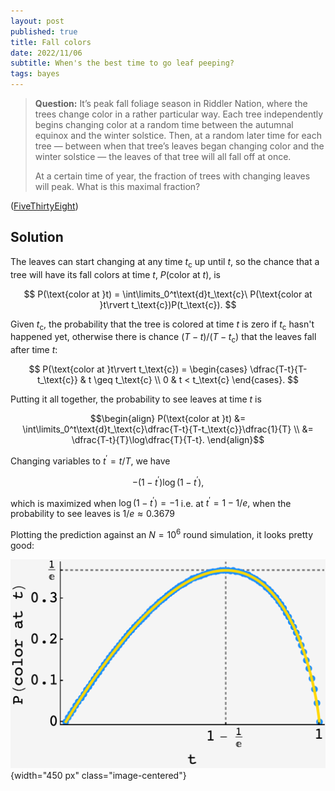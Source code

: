 ```yaml
---
layout: post
published: true
title: Fall colors
date: 2022/11/06
subtitle: When's the best time to go leaf peeping?
tags: bayes 
---
```


>**Question:** It’s peak fall foliage season in Riddler Nation, where the trees change color in a rather particular way. Each tree independently begins changing color at a random time between the autumnal equinox and the winter solstice. Then, at a random later time for each tree — between when that tree’s leaves began changing color and the winter solstice — the leaves of that tree will all fall off at once.
>
>At a certain time of year, the fraction of trees with changing leaves will peak. What is this maximal fraction?

<!--more-->

([FiveThirtyEight](https://fivethirtyeight.com/features/when-will-the-fall-colors-peak/))

## Solution


<!-- We want to know the probability that a single tree will have its fall colors at time $t$, $P(\text{color at }t).$ -->

The leaves can start changing at any time $t_\text{c}$ up until $t,$ so the chance that a tree will have its fall colors at time $t$, $P(\text{color at }t),$ is

$$ P(\text{color at }t) = \int\limits_0^t\text{d}t_\text{c}\ P(\text{color at }t\rvert t_\text{c})P(t_\text{c}). $$

Given $t_\text{c},$ the probability that the tree is colored at time $t$ is zero if $t_\text{c}$ hasn't happened yet, otherwise there is chance $(T-t)/(T-t_\text{c})$ that the leaves fall after time $t:$

$$ P(\text{color at }t\rvert t_\text{c}) = 
\begin{cases}
\dfrac{T-t}{T-t_\text{c}} & t \geq t_\text{c} \\
0 & t < t_\text{c}
\end{cases}.
$$

Putting it all together, the probability to see leaves at time $t$ is

$$\begin{align} 
P(\text{color at }t) &= \int\limits_0^t\text{d}t_\text{c}\dfrac{T-t}{T-t_\text{c}}\dfrac{1}{T} \\
&= \dfrac{T-t}{T}\log\dfrac{T}{T-t}. 
\end{align}$$

Changing variables to $t^\prime = t/T,$ we have

$$-(1-t^\prime)\log (1-t^\prime),$$ 

which is maximized when $\log (1-t^\prime)=-1$ i.e. at $t^\prime=1-1/e,$ when the probability to see leaves is $1/e \approx 0.3679$

Plotting the prediction against an $N=10^6$ round simulation, it looks pretty good:

![](/img/2022-11-06-fall-colors.png){width="450 px" class="image-centered"}

<!-- For this to hold, the time of color change has to be less than $t,$ and the time of leaf fall has to be greater than $t:$ -->

<!-- $$t_\text{f} > t > t_\text{c}. $$ -->

<br>
